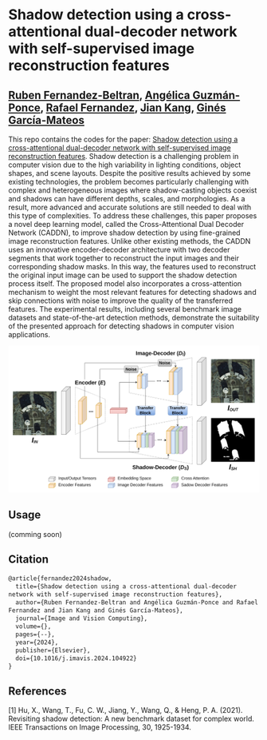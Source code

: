 # Shadow detection using a cross-attentional dual-decoder network with self-supervised image reconstruction features

[Ruben Fernandez-Beltran](https://scholar.google.es/citations?user=pdzJmcQAAAAJ&hl=es), [Angélica Guzmán-Ponce](https://scholar.google.es/citations?hl=es&user=p5sWlAsAAAAJ), [Rafael Fernandez](https://ieeexplore.ieee.org/author/37088757738), [Jian Kang](https://github.com/jiankang1991), [Ginés García-Mateos](https://scholar.google.es/citations?user=HqyVc3oAAAAJ&hl=es)
---

This repo contains the codes for the paper: [Shadow detection using a cross-attentional dual-decoder network with self-supervised image reconstruction features](https://www.sciencedirect.com/science/article/pii/S0262885624000258). Shadow detection is a challenging problem in computer vision due to the high variability in lighting conditions, object shapes, and scene layouts. Despite the positive results achieved by some existing technologies, the problem becomes particularly challenging with complex and heterogeneous images where shadow-casting objects coexist and shadows can have different depths, scales, and morphologies. As a result, more advanced and accurate solutions are still needed to deal with this type of complexities. To address these challenges, this paper proposes a novel deep learning model, called the Cross-Attentional Dual Decoder Network (CADDN), to improve shadow detection by using fine-grained image reconstruction features. Unlike other existing methods, the CADDN uses an innovative encoder-decoder architecture with two decoder segments that work together to reconstruct the input images and their corresponding shadow masks. In this way, the features used to reconstruct the original input image can be used to support the shadow detection process itself. The proposed model also incorporates a cross-attention mechanism to weight the most relevant features for detecting shadows and skip connections with noise to improve the quality of the transferred features. The experimental results, including several benchmark image datasets and state-of-the-art detection methods, demonstrate the suitability of the presented approach for detecting shadows in computer vision applications.


![alt text](./proposed.jpg)


## Usage

(comming soon)

<!-- `./codes/create_model_regression.m` is the proposed 3D-CNN. -->

<!-- `./codes/RUN_3dcnn.m` is a sample of the main script. -->


## Citation

```
@article{fernandez2024shadow,
  title={Shadow detection using a cross-attentional dual-decoder network with self-supervised image reconstruction features},
  author={Ruben Fernandez-Beltran and Angélica Guzmán-Ponce and Rafael Fernandez and Jian Kang and Ginés García-Mateos},
  journal={Image and Vision Computing},
  volume={},
  pages={--},
  year={2024},
  publisher={Elsevier},
  doi={10.1016/j.imavis.2024.104922}
}
```


## References

[1] Hu, X., Wang, T., Fu, C. W., Jiang, Y., Wang, Q., & Heng, P. A. (2021). Revisiting shadow detection: A new benchmark dataset for complex world. IEEE Transactions on Image Processing, 30, 1925-1934.
